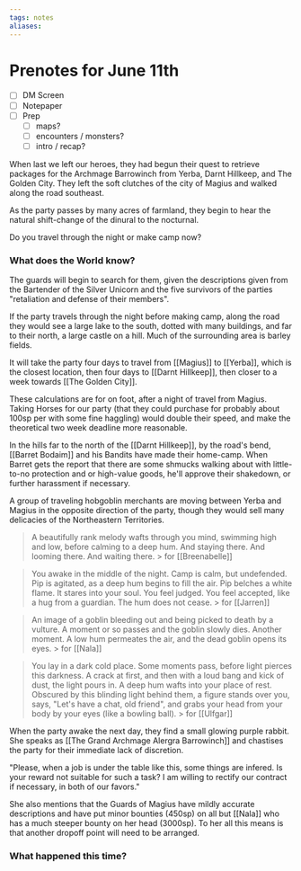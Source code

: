 ```yaml
---
tags: notes
aliases:
---
```


# Prenotes for June 11th
- [ ] DM Screen
- [ ] Notepaper
- [ ] Prep
	- [ ] maps?
	- [ ] encounters / monsters?
	- [ ] intro / recap?

When last we left our heroes, they had begun their quest to retrieve packages for the Archmage Barrowinch from Yerba, Darnt Hillkeep, and The Golden City. They left the soft clutches of the city of Magius and walked along the road southeast. 

As the party passes by many acres of farmland, they begin to hear the natural shift-change of the dinural to the nocturnal. 

Do you travel through the night or make camp now?

### What does the World know?

The guards will begin to search for them, given the descriptions given from the Bartender of the Silver Unicorn and the five survivors of the parties "retaliation and defense of their members".

If the party travels through the night before making camp, along the road they would see a large lake to the south, dotted with many buildings, and far to their north, a large castle on a hill. Much of the surrounding area is barley fields. 

It will take the party four days to travel from [[Magius]] to [[Yerba]], which is the closest location, then four days to [[Darnt Hillkeep]], then closer to a week towards [[The Golden City]]. 

These calculations are for on foot, after a night of travel from Magius. Taking Horses for our party (that they could purchase for probably about 100sp per with some fine haggling) would double their speed, and make the theoretical two week deadline more reasonable.

In the hills far to the north of the [[Darnt Hillkeep]], by the road's bend, [[Barret Bodaim]] and his Bandits have made their home-camp. When Barret gets the report that there are some shmucks walking about with little-to-no protection and or high-value goods, he'll approve their shakedown, or further harassment if necessary.

A group of traveling hobgoblin merchants are moving between Yerba and Magius in the opposite direction of the party, though they would sell many delicacies of the Northeastern Territories.

> A beautifully rank melody wafts through you mind, swimming high and low, before calming to a deep hum. And staying there. And looming there. And waiting there.
	> for [[Breenabelle]]

> You awake in the middle of the night. Camp is calm, but undefended. Pip is agitated, as a deep hum begins to fill the air. Pip belches a white flame. It stares into your soul. You feel judged. You feel accepted, like a hug from a guardian. The hum does not cease.
	> for [[Jarren]]

> An image of a goblin bleeding out and being picked to death by a vulture. A moment or so passes and the goblin slowly dies. Another moment. A low hum permeates the air, and the dead goblin opens its eyes.
	> for [[Nala]]

> You lay in a dark cold place. Some moments pass, before light pierces this darkness. A crack at first, and then with a loud bang and kick of dust, the light pours in. A deep hum wafts into your place of rest. Obscured by this blinding light behind them, a figure stands over you, says, "Let's have a chat, old friend", and grabs your head from your body by your eyes (like a bowling ball).
	> for [[Ulfgar]]

When the party awake the next day, they find a small glowing purple rabbit. She speaks as [[The Grand Archmage Alergra Barrowinch]] and chastises the party for their immediate lack of discretion. 

"Please, when a job is under the table like this, some things are infered. Is your reward not suitable for such a task? I am willing to rectify our contract if necessary, in both of our favors."

She also mentions that the Guards of Magius have mildly accurate descriptions and have put minor bounties (450sp) on all but [[Nala]] who has a much steeper bounty on her head (3000sp). To her all this means is that another dropoff point will need to be arranged.

### What happened this time?